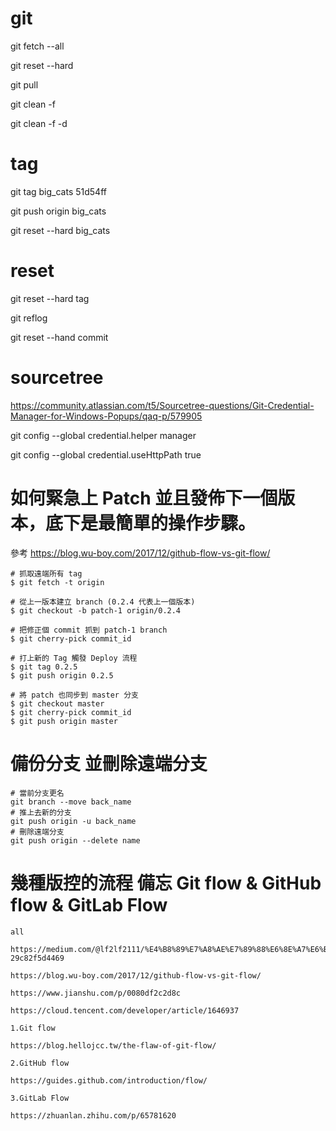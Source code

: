 # git

git fetch --all

git reset --hard

git pull


git clean -f

git clean -f -d

# tag
git tag big_cats 51d54ff

git push origin big_cats

git reset --hard big_cats


# reset

git reset --hard tag

git reflog

git reset --hand commit

# sourcetree
https://community.atlassian.com/t5/Sourcetree-questions/Git-Credential-Manager-for-Windows-Popups/qaq-p/579905

git config --global credential.helper manager

git config --global credential.useHttpPath true




# 如何緊急上 Patch 並且發佈下一個版本，底下是最簡單的操作步驟。
參考 https://blog.wu-boy.com/2017/12/github-flow-vs-git-flow/

    # 抓取遠端所有 tag
    $ git fetch -t origin

    # 從上一版本建立 branch (0.2.4 代表上一個版本)
    $ git checkout -b patch-1 origin/0.2.4

    # 把修正個 commit 抓到 patch-1 branch
    $ git cherry-pick commit_id

    # 打上新的 Tag 觸發 Deploy 流程
    $ git tag 0.2.5
    $ git push origin 0.2.5

    # 將 patch 也同步到 master 分支
    $ git checkout master
    $ git cherry-pick commit_id
    $ git push origin master


# 備份分支 並刪除遠端分支
    # 當前分支更名
    git branch --move back_name
    # 推上去新的分支
    git push origin -u back_name
    # 刪除遠端分支
    git push origin --delete name




# 幾種版控的流程 備忘 Git flow & GitHub flow & GitLab Flow

    all

    https://medium.com/@lf2lf2111/%E4%B8%89%E7%A8%AE%E7%89%88%E6%8E%A7%E6%B5%81%E7%A8%8B-29c82f5d4469

    https://blog.wu-boy.com/2017/12/github-flow-vs-git-flow/

    https://www.jianshu.com/p/0080df2c2d8c

    https://cloud.tencent.com/developer/article/1646937

    1.Git flow

    https://blog.hellojcc.tw/the-flaw-of-git-flow/

    2.GitHub flow

    https://guides.github.com/introduction/flow/

    3.GitLab Flow

    https://zhuanlan.zhihu.com/p/65781620
